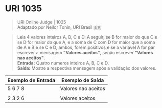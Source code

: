 # URI 1035

>URI Online Judge | 1035  
>Adaptado por Neilor Tonin, URI Brasil :brazil:  

>Leia 4 valores inteiros A, B, C e D. A seguir, se B for maior do que C e se D for maior do que A, e a soma de C com D for maior que a soma de A e B e se C e D, ambos, forem positivos e se a variável A for par escrever a mensagem **"Valores aceitos"**, senão escrever **"Valores nao aceitos"**.  
**Entrada:** Quatro números inteiros A, B, C e D.  
**Saída:** Mostre a respectiva mensagem após a validação dos valores.  

| Exemplo de Entrada | Exemplo de Saída    |
| ------------------ | ------------------- |
| 5 6 7 8            | Valores nao aceitos |
|                    |                     |
| 2 3 2 6            | Valores aceitos     |
